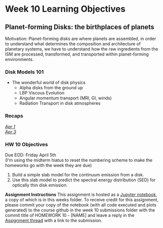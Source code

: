 # Week 10 Learning Objectives
## Planet-forming Disks: the birthplaces of planets
Motivation: Planet-forming disks are where planets are assembled, in order to understand what determines the composition and architecture of planetary systems, we have to understand how the raw ingredients from the ISM are processed, transformed, and transported within planet-forming environments. 

### Disk Models 101
- The wonderful world of disk physics
  - Alpha disks from the ground up
  - LBP Viscous Evolution
  - Angular momentum transport (MRI, GI, winds)
  - Radiation Transport in disk atmospheres
    
### Recaps
[*Apr 1*](./April-1-recap.md)   
[*Apr 3*](./April\3-recap.md) 

### HW 10 Objectives
Due EOD: Friday April 5th  
(I'm using the midterm hiatus to reset the numbering scheme to make the homeworks go with the week they are due)  

1. Build a simple slab model for the continuum emission from a disk.
2. Use this slab model to predict the spectral energy distribution (SED) for optically thin disk emission. 

**Assignment Instructions**
This assignment is hosted as a [Jupyter notebook](./HW10-[NAME].ipynb), a copy of which is in this weeks folder.
To receive credit for this assignment, please commit your copy of the notebook (with all code executed and plots generated) to the course github in the week 10 submissions folder with the commit title of HOMEWORK 10 - [NAME] and leave a reply in the [Assignment thread](https://github.com/akuznetsova/spf-2024/issues/18) with a link to the submission.
